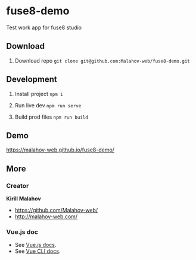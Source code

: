 # fuse8-demo
Test work app for fuse8 studio

## Download
1. Download repo
 `git clone git@github.com:Malahov-web/fuse8-demo.git`

## Development
1. Install project
`npm i`

2.  Run live dev
`npm run serve`   

3.  Build prod files 
`npm run build`


## Demo
https://malahov-web.github.io/fuse8-demo/


## More

### Creator
**Kirill Malahov**
* https://github.com/Malahov-web/
* http://malahov-web.com/

### Vue.js doc
* See [Vue.js docs](https://vuejs.org/).
* See [Vue CLI docs](https://cli.vuejs.org/).
